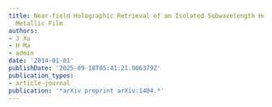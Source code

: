 ```yaml
---
title: Near-field Holographic Retrieval of an Isolated Subwavelength Hole in a Thin
  Metallic Film
authors:
- J Xu
- H Ma
- admin
date: '2014-01-01'
publishDate: '2025-09-18T05:41:21.906379Z'
publication_types:
- article-journal
publication: '*arXiv preprint arXiv:1404.*'
---
```

